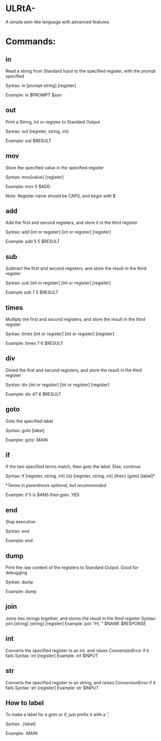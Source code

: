 # ULRtA-
A simple asm-like language with advanced features.

# Commands:

## in 
Read a string from Standard Input to the specified register, with the prompt specified

Syntax: in \[prompt string\] \[register\]

Example: in $PROMPT $asn

## out
Print a String, Int or register to Standard Output

Syntax: out \[register, string, int\]

Example: out $RESULT

## mov
Store the specified value in the specified register

Syntax: mov\[value\] \[register\]

Example: mov 5 $ADD

Note: Register name should be CAPS, and begin with $

## add

Add the first and second registers, and store it in the third register

Syntax: add \[int or register\] \[int or register\] \[register\]

Example: add 5 5 $RESULT

## sub

Subtract the first and second registers, and store the result in the third register

Syntax: sub \[int or register\] \[int or register\] \[register\]

Example sub 7 5 $RESULT

## times

Mulitply the first and second registers, and store the result in the third register

Syntax: times \[int or register\] \[int or register\] \[register\]

Example: times 7 6 $RESULT

## div

Divied the first and second registers, and store the result in the third register

Syntax: div \[int or register\] \[int or register\] \[register\]

Example: div 47 6 $RESULT

## goto

Goto the specified label

Syntax: goto \[label\]

Example: goto .MAIN

## if 

If the two specified terms match, then goto the label. Else, continue

Syntax: if \[register, string, int\] (is) \[register, string, int\] (then) (goto) \[label\]\*

\**Terms in parenthesis optional, but recommended*

Example: if 5 is $ANS then goto .YES

## end

Stop execution

Syntax: end

Example: end

## dump

Print the raw content of the registers to Standard Output. Good for debugging

Syntax: dump

Example: dump

## join

Joins two strings together, and stores the result in the third register
Syntax: join \[string\] \[string\] \[register\]
Example: join "Hi, " $NAME $RESPONSE 

## int

Converts the specified register to an int, and raises ConversionError if it fails
Syntax: int \[register\]
Example: int $INPUT

## str


Converts the specified register to an string, and raises ConversionError if it fails
Syntax: str \[register\]
Example: str $INPUT

## How to label

To make a label for a goto or if, just prefix it with a '.'

Syntax: .\[label\]

Example: .MAIN

